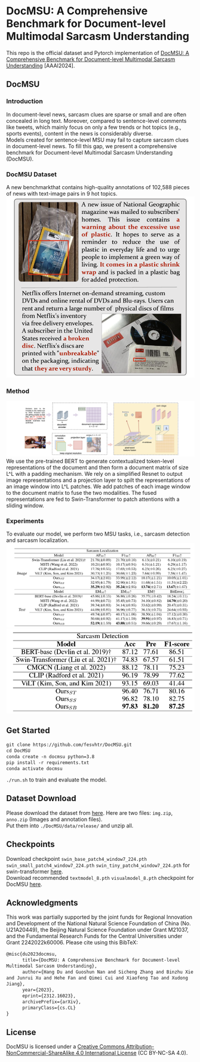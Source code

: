 # DocMSU: A Comprehensive Benchmark for Document-level Multimodal Sarcasm Understanding
This repo is the official dataset and Pytorch implementation of [DocMSU: A Comprehensive Benchmark for Document-level Multimodal Sarcasm Understanding](https://arxiv.org/abs/2312.16023) [AAAI2024].
## DocMSU
### Introduction
In document-level news, sarcasm clues are sparse or small and are often concealed in long text. 
Moreover, compared to sentence-level comments like tweets, which mainly focus on only a few trends or hot topics (e.g., sports events), content in the news is considerably diverse.  
Models created for sentence-level MSU may fail to capture sarcasm clues in document-level news. 
To fill this gap, we present a comprehensive benchmark for Document-level Multimodal Sarcasm Understanding (DocMSU). 

### DocMSU Dataset
A new benchmarkthat contains high-quality annotations of 102,588 pieces of news with text-image pairs in 9 hot topics.  
![DocMSU](img/d1.png)
### Method
![DocMSU](img/d2.png)
We use the pre-trained BERT to generate contextualized token-level representations of the document and then form a document 
matrix of size L^L with a padding mechanism. We rely on a simplified Resnet to output image representations and a projection
layer to spilt the representations of an image window into L^L patches. We add patches of each image window to the document 
matrix to fuse the two modalities. The fused representations are fed to Swin-Transformer to patch attentions with a sliding window.
### Experiments
To evaluate our model, we perform two MSU tasks, i.e., sarcasm detection and sarcasm localization.  
![DocMSU](img/d3.png)
![DocMSU](img/d4.png)
## Get Started
```
git clone https://github.com/fesvhtr/DocMSU.git
cd DocMSU
conda create -n docmsu python=3.8
pip install -r requirements.txt
conda activate docmsu
```
`./run.sh` to train and evaluate the model.
## Dataset Download
Please download the dataset from [here](https://drive.google.com/drive/folders/1g4jI9ZVGtNd3pXm7y7cZkimDur5u50Fq?usp=sharing). Here are two files: `img.zip`, `anno.zip` (Images and annotation files).  
Put them into `./DocMSU/data/release/` and unzip all.
## Checkpoints
Download checkpoint `swin_base_patch4_window7_224.pth` `swin_small_patch4_window7_224.pth` `swin_tiny_patch4_window7_224.pth` for swin-transformer [here](https://github.com/microsoft/Swin-Transformer).  
Download recommended `textmodel_8.pth` `visualmodel_8.pth` checkpoint for DocMSU [here](https://drive.google.com/drive/folders/14wJpFtwDyH3xm23OASGTvQSlFbnPcfA8?usp=sharing).
## Acknowledgments
This work was partially supported by the joint funds for Regional Innovation and Development of the National Natural Science Foundation of China (No. U21A20449), the Beijing Natural Science Foundation under Grant M21037, and the Fundamental Research Funds for the Central Universities under Grant 2242022k60006.
Please cite using this BibTeX:
```
@misc{du2023docmsu,
      title={DocMSU: A Comprehensive Benchmark for Document-level Multimodal Sarcasm Understanding}, 
      author={Hang Du and Guoshun Nan and Sicheng Zhang and Binzhu Xie and Junrui Xu and Hehe Fan and Qimei Cui and Xiaofeng Tao and Xudong Jiang},
      year={2023},
      eprint={2312.16023},
      archivePrefix={arXiv},
      primaryClass={cs.CL}
}
```
## License
DocMSU is licensed under a [Creative Commons Attribution-NonCommercial-ShareAlike 4.0 International License](https://creativecommons.org/licenses/by-nc-sa/4.0/) (CC BY-NC-SA 4.0).